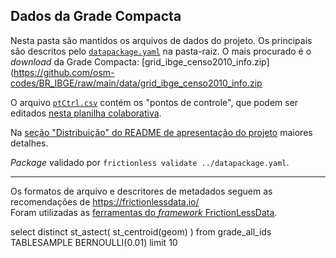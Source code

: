## Dados da Grade Compacta

Nesta pasta são mantidos os arquivos de dados do projeto. Os principais são descritos pelo [`datapackage.yaml`](../datapackage.yaml) na pasta-raiz.  O mais procurado é o _download_ da Grade Compacta: [grid_ibge_censo2010_info.zip](https://github.com/osm-codes/BR_IBGE/raw/main/data/grid_ibge_censo2010_info.zip

O arquivo [`ptCtrl.csv`](ptCtrl.csv) contém os "pontos de controle", que podem ser editados [nesta planilha colaborativa](https://docs.google.com/spreadsheets/d/1Z5Z98Q6D-mg4LGrURuayAEB7zkobJZlM2IkUxmXaBlg/edit#gid=0).

Na [seção "Distribuição" do README de apresentação do projeto](../README.md#distribuição-da-grade-compacta) maiores detalhes.

*Package* validado por `frictionless validate ../datapackage.yaml`.

------

Os formatos de arquivo e descritores de metadados seguem as recomendações  de   https://frictionlessdata.io/<br/>Foram utilizadas as [ferramentas do *framework* FrictionLessData](https://framework.frictionlessdata.io/docs/guides/quick-start).

<!-- Check also olds:
* https://create.frictionlessdata.io/
* https://www.youtube.com/watch?v=VrdPj28-L9g


-->


select distinct st_astect( st_centroid(geom)  ) from  grade_all_ids TABLESAMPLE BERNOULLI(0.01) limit 10
